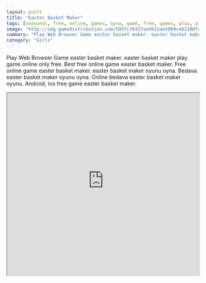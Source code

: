 ```yaml
---
layout: posts
title: "Easter Basket Maker"
tags: [seasonal, free, online, games, oyna, game, free, games, play, play, games]
image: "http://img.gamedistribution.com/595fc39327ab4b22ae59b9c4622007a6.jpg"
summary: "Play Web Browser Game easter basket maker. easter basket maker play game online only free. Best free online game easter basket maker. Free online game easter basket maker. easter basket maker oyunu oyna. Bedava easter basket maker oyunu oyna. Online bedava easter basket maker oyunu. Android, ios free game easter basket maker."
category: "Girls"
---
```


Play Web Browser Game easter basket maker. easter basket maker play game online only free. Best free online game easter basket maker. Free online game easter basket maker. easter basket maker oyunu oyna. Bedava easter basket maker oyunu oyna. Online bedava easter basket maker oyunu. Android, ios free game easter basket maker.

<iframe width="100%" height="480px;" src="http://flash.gamedistribution.com?game=595fc39327ab4b22ae59b9c4622007a6"></iframe>
